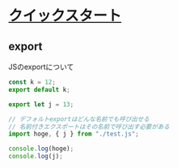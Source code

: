 # [クイックスタート](https://ja.react.dev/learn)

## export

JSのexportについて

```js
const k = 12;
export default k;

export let j = 13;
```

```js
// デフォルトexportはどんな名前でも呼び出せる
// 名前付きエクスポートはその名前で呼び出す必要がある
import hoge, { j } from "./test.js";

console.log(hoge);
console.log(j);
```

